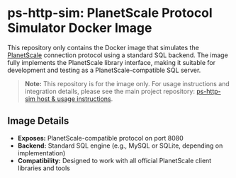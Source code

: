 # ps-http-sim: PlanetScale Protocol Simulator Docker Image

This repository only contains the Docker image that simulates the [PlanetScale](https://planetscale.com/) connection protocol using a standard SQL backend. The image fully implements the PlanetScale library interface, making it suitable for development and testing as a PlanetScale-compatible SQL server.

> **Note:** This repository is for the image only. For usage instructions and integration details, please see the main project repository: [ps-http-sim host & usage instructions](https://github.com/perejover/Planet-Scale-Protocol-with-SQL-DB).

## Image Details
- **Exposes:** PlanetScale-compatible protocol on port 8080
- **Backend:** Standard SQL engine (e.g., MySQL or SQLite, depending on implementation)
- **Compatibility:** Designed to work with all official PlanetScale client libraries and tools
